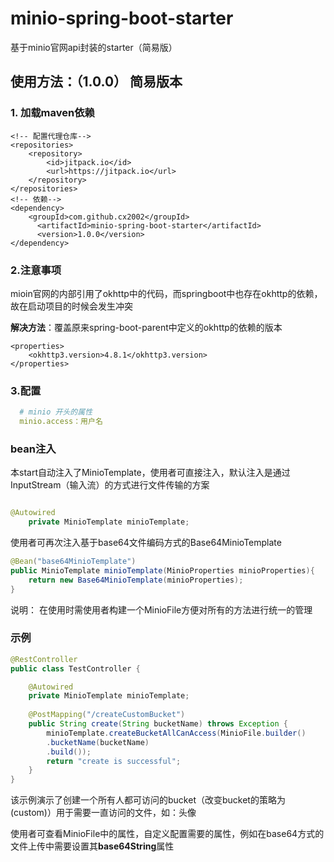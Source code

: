 # minio-spring-boot-starter
基于minio官网api封装的starter（简易版）
## 使用方法：（1.0.0） 简易版本
### 1. 加载maven依赖
```pom
<!-- 配置代理仓库-->
<repositories>
    <repository>
        <id>jitpack.io</id>
        <url>https://jitpack.io</url>
    </repository>
</repositories>
<!-- 依赖-->
<dependency>
    <groupId>com.github.cx2002</groupId>
	  <artifactId>minio-spring-boot-starter</artifactId>
	  <version>1.0.0</version>
</dependency>
```
### 2.注意事项
mioin官网的内部引用了okhttp中的代码，而springboot中也存在okhttp的依赖，故在启动项目的时候会发生冲突

**解决方法**：覆盖原来spring-boot-parent中定义的okhttp的依赖的版本
```maven
<properties>
    <okhttp3.version>4.8.1</okhttp3.version>
</properties>
```
### 3.配置
```yaml
  # minio 开头的属性
  minio.access：用户名
```
### bean注入
本start自动注入了MinioTemplate，使用者可直接注入，默认注入是通过InputStream（输入流）的方式进行文件传输的方案
```java

@Autowired
    private MinioTemplate minioTemplate;

```
使用者可再次注入基于base64文件编码方式的Base64MinioTemplate
```java
@Bean("base64MinioTemplate")
public MinioTemplate minioTemplate(MinioProperties minioProperties){
    return new Base64MinioTemplate(minioProperties);
}
```
说明： 在使用时需使用者构建一个MinioFile方便对所有的方法进行统一的管理
### 示例
```java
@RestController
public class TestController {

    @Autowired
    private MinioTemplate minioTemplate;
    
    @PostMapping("/createCustomBucket")
    public String create(String bucketName) throws Exception {
        minioTemplate.createBucketAllCanAccess(MinioFile.builder()
        .bucketName(bucketName)
        .build());
        return "create is successful";
    }
}
```
该示例演示了创建一个所有人都可访问的bucket（改变bucket的策略为(custom)）用于需要一直访问的文件，如：头像

使用者可查看MinioFile中的属性，自定义配置需要的属性，例如在base64方式的文件上传中需要设置其**base64String**属性
